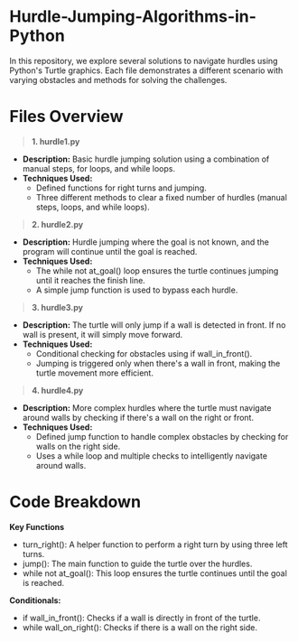 # Hurdle-Jumping-Algorithms-in-Python
In this repository, we explore several solutions to navigate hurdles using Python's Turtle graphics. Each file demonstrates a different scenario with varying obstacles and methods for solving the challenges.

# Files Overview
> **1. hurdle1.py**
- **Description:** Basic hurdle jumping solution using a combination of manual steps, for loops, and while loops.
- **Techniques Used:**
  - Defined functions for right turns and jumping.
  - Three different methods to clear a fixed number of hurdles (manual steps, loops, and while loops).
  
> **2. hurdle2.py**
- **Description:** Hurdle jumping where the goal is not known, and the program will continue until the goal is reached.
- **Techniques Used:**
  - The while not at_goal() loop ensures the turtle continues jumping until it reaches the finish line.
  - A simple jump function is used to bypass each hurdle.
  
> **3. hurdle3.py**
- **Description:** The turtle will only jump if a wall is detected in front. If no wall is present, it will simply move forward.
- **Techniques Used:**
  - Conditional checking for obstacles using if wall_in_front().
  - Jumping is triggered only when there's a wall in front, making the turtle movement more efficient.

> **4. hurdle4.py**
- **Description:** More complex hurdles where the turtle must navigate around walls by checking if there's a wall on the right or front.
- **Techniques Used:**
  - Defined jump function to handle complex obstacles by checking for walls on the right side.
  - Uses a while loop and multiple checks to intelligently navigate around walls.

# Code Breakdown
**Key Functions**
  - turn_right(): A helper function to perform a right turn by using three left turns.
  - jump(): The main function to guide the turtle over the hurdles.
  - while not at_goal(): This loop ensures the turtle continues until the goal is reached.

**Conditionals:**
  - if wall_in_front(): Checks if a wall is directly in front of the turtle.
  - while wall_on_right(): Checks if there is a wall on the right side.
